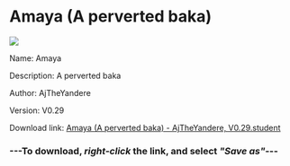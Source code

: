 # Amaya (A perverted baka)

<img src = "https://raw.githubusercontent.com/Arbiter1223/Daigaku-Gurashi-Custom-Students/master/Students/Files/Amaya%20(A%20perverted%20baka).png">

Name: Amaya

Description: A perverted baka

Author: AjTheYandere

Version: V0.29

Download link: <a href="https://raw.githubusercontent.com/Arbiter1223/Daigaku-Gurashi-Custom-Students/master/Students/Files/Amaya%20(A%20perverted%20baka)%20-%20AjTheYandere%2C%20V0.29.student">Amaya (A perverted baka) - AjTheYandere, V0.29.student</a>

### ---**To download, _right-click_ the link, and select _"Save as"_**---
